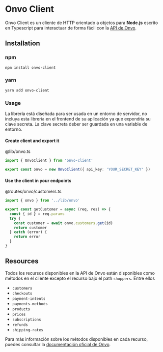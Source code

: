 # Onvo Client

Onvo Client es un cliente de HTTP orientado a objetos para **Node.js** escrito en Typescript para interactuar de forma fácil con la [API de Onvo](https://docs.onvopay.com).

## Installation

### npm

```bash
npm install onvo-client
```

### yarn

```bash
yarn add onvo-client
```

### Usage

La librería está diseñada para ser usada en un entorno de servidor, no incluya esta librería en el frontend de su aplicación ya que expondría su clave secreta.
La clave secreta deber ser guardada en una variable de entorno.

#### Create client and export it

@lib/onvo.ts

```typescript
import { OnvoClient } from 'onvo-client'

export const onvo = new OnvoClient({ api_key: 'YOUR_SECRET_KEY' })
```

#### Use the client in your endpoints

@routes/onvo/customers.ts

```js
import { onvo } from '../lib/onvo'

export const getCustomer = async (req, res) => {
  const { id } = req.params
  try {
    const customer = await onvo.customers.get(id)
    return customer
  } catch (error) {
    return error
  }
}
```

## Resources

Todos los recursos disponibles en la API de Onvo están disponibles como métodos en el cliente excepto el recurso bajo el path `shoppers`. Entre ellos

- `customers`
- `checkouts`
- `payment-intents`
- `payments-methods`
- `products`
- `prices`
- `subscriptions`
- `refunds`
- `shipping-rates`

Para más información sobre los métodos disponibles en cada recurso, puedes consultar la [documentación oficial de Onvo](https://docs.onvopay.com).
